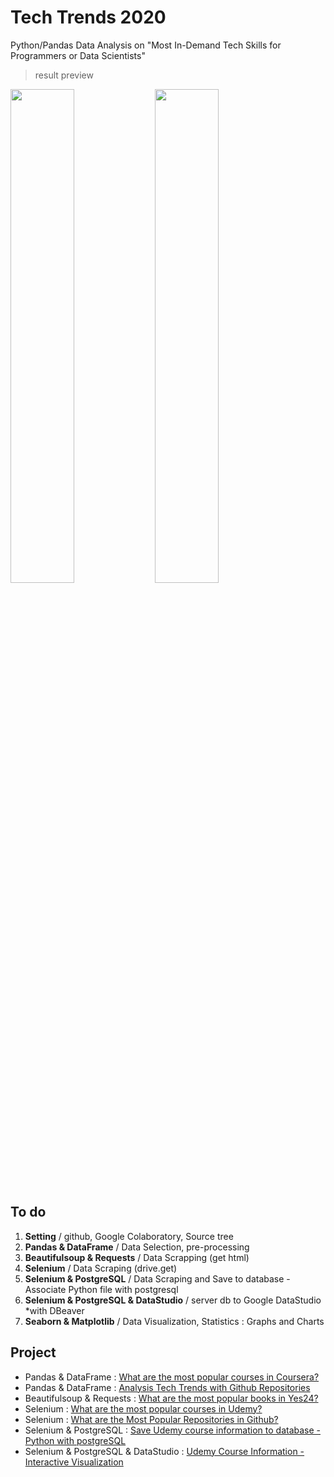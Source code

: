 # Tech Trends 2020
Python/Pandas Data Analysis on "Most In-Demand Tech Skills for Programmers or Data Scientists"

> result preview

<img width="45%" src='https://github.com/sw-song/Tech-Trends-2020/blob/master/udemy_light.gif'>
<img width="45%" src='https://github.com/sw-song/Tech-Trends-2020/blob/master/udemy_dark.gif'>

## To do
1. **Setting** / github, Google Colaboratory, Source tree
2. **Pandas & DataFrame** / Data Selection, pre-processing
3. **Beautifulsoup & Requests** / Data Scrapping (get html)
4. **Selenium** / Data Scraping (drive.get)
5. **Selenium & PostgreSQL** / Data Scraping and Save to database - Associate Python file with postgresql
6. **Selenium & PostgreSQL & DataStudio** / server db to Google DataStudio *with DBeaver
6. **Seaborn & Matplotlib** / Data Visualization, Statistics : Graphs and Charts


## Project
- Pandas & DataFrame : [What are the most popular courses in Coursera?](https://github.com/sw-song/Tech-Trends-2020/blob/master/2.%20Pandas_and_DataFrame/Most_Popular_Couses_in_coursera.ipynb)
- Pandas & DataFrame : [Analysis Tech Trends with Github Repositories](https://github.com/sw-song/Tech-Trends-2020/blob/master/2.%20Pandas_and_DataFrame/Analysis_Tech_Trends_with_Github.ipynb)
- Beautifulsoup & Requests : [What are the most popular books in Yes24?](https://github.com/sw-song/Tech-Trends-2020/blob/master/3.%20Beautifulsoup_and_Requests/Most_Popular_Books_in_Yes24.ipynb)
- Selenium : [What are the most popular courses in Udemy?](https://github.com/sw-song/Tech-Trends-2020/blob/master/4.%20Selenium/Most_Popular_Courses_In_Udemy.ipynb)
- Selenium : [What are the Most Popular Repositories in Github?](https://github.com/seungwon0601/Tech_Online_Courses_Analysis/blob/master/4.%20Selenium/Most_Popular_Repositories_In_Github.ipynb)
- Selenium & PostgreSQL : [Save Udemy course information to database - Python with postgreSQL](https://github.com/seungwon0601/Tech-Trends-2020/blob/master/5.%20Selenium_PostgreSQL/udemy/main.py)
- Selenium & PostgreSQL & DataStudio : [Udemy Course Information - Interactive Visualization](https://datastudio.google.com/reporting/2fb551f7-f61b-44a5-b018-56b635b9e6f1)
